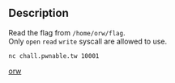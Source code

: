 ## Description
Read the flag from `/home/orw/flag`.<br>
Only `open` `read` `write` syscall are allowed to use.

`nc chall.pwnable.tw 10001`

[orw](https://pwnable.tw/static/chall/orw)